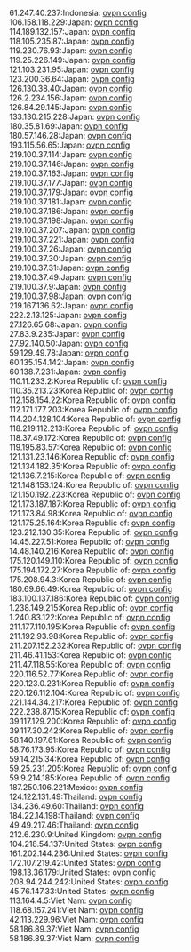 61.247.40.237:Indonesia: [ovpn config](vpn/61_247_40_237.ovpn)  
106.158.118.229:Japan: [ovpn config](vpn/106_158_118_229.ovpn)  
114.189.132.157:Japan: [ovpn config](vpn/114_189_132_157.ovpn)  
118.105.235.87:Japan: [ovpn config](vpn/118_105_235_87.ovpn)  
119.230.76.93:Japan: [ovpn config](vpn/119_230_76_93.ovpn)  
119.25.226.149:Japan: [ovpn config](vpn/119_25_226_149.ovpn)  
121.103.231.95:Japan: [ovpn config](vpn/121_103_231_95.ovpn)  
123.200.36.64:Japan: [ovpn config](vpn/123_200_36_64.ovpn)  
126.130.38.40:Japan: [ovpn config](vpn/126_130_38_40.ovpn)  
126.2.234.156:Japan: [ovpn config](vpn/126_2_234_156.ovpn)  
126.84.29.145:Japan: [ovpn config](vpn/126_84_29_145.ovpn)  
133.130.215.228:Japan: [ovpn config](vpn/133_130_215_228.ovpn)  
180.35.81.69:Japan: [ovpn config](vpn/180_35_81_69.ovpn)  
180.57.146.28:Japan: [ovpn config](vpn/180_57_146_28.ovpn)  
193.115.56.65:Japan: [ovpn config](vpn/193_115_56_65.ovpn)  
219.100.37.114:Japan: [ovpn config](vpn/219_100_37_114.ovpn)  
219.100.37.146:Japan: [ovpn config](vpn/219_100_37_146.ovpn)  
219.100.37.163:Japan: [ovpn config](vpn/219_100_37_163.ovpn)  
219.100.37.177:Japan: [ovpn config](vpn/219_100_37_177.ovpn)  
219.100.37.179:Japan: [ovpn config](vpn/219_100_37_179.ovpn)  
219.100.37.181:Japan: [ovpn config](vpn/219_100_37_181.ovpn)  
219.100.37.186:Japan: [ovpn config](vpn/219_100_37_186.ovpn)  
219.100.37.198:Japan: [ovpn config](vpn/219_100_37_198.ovpn)  
219.100.37.207:Japan: [ovpn config](vpn/219_100_37_207.ovpn)  
219.100.37.221:Japan: [ovpn config](vpn/219_100_37_221.ovpn)  
219.100.37.26:Japan: [ovpn config](vpn/219_100_37_26.ovpn)  
219.100.37.30:Japan: [ovpn config](vpn/219_100_37_30.ovpn)  
219.100.37.31:Japan: [ovpn config](vpn/219_100_37_31.ovpn)  
219.100.37.49:Japan: [ovpn config](vpn/219_100_37_49.ovpn)  
219.100.37.9:Japan: [ovpn config](vpn/219_100_37_9.ovpn)  
219.100.37.98:Japan: [ovpn config](vpn/219_100_37_98.ovpn)  
219.167.136.62:Japan: [ovpn config](vpn/219_167_136_62.ovpn)  
222.2.13.125:Japan: [ovpn config](vpn/222_2_13_125.ovpn)  
27.126.65.68:Japan: [ovpn config](vpn/27_126_65_68.ovpn)  
27.83.9.235:Japan: [ovpn config](vpn/27_83_9_235.ovpn)  
27.92.140.50:Japan: [ovpn config](vpn/27_92_140_50.ovpn)  
59.129.49.78:Japan: [ovpn config](vpn/59_129_49_78.ovpn)  
60.135.154.142:Japan: [ovpn config](vpn/60_135_154_142.ovpn)  
60.138.7.231:Japan: [ovpn config](vpn/60_138_7_231.ovpn)  
110.11.233.2:Korea Republic of: [ovpn config](vpn/110_11_233_2.ovpn)  
110.35.213.23:Korea Republic of: [ovpn config](vpn/110_35_213_23.ovpn)  
112.158.154.22:Korea Republic of: [ovpn config](vpn/112_158_154_22.ovpn)  
112.171.177.203:Korea Republic of: [ovpn config](vpn/112_171_177_203.ovpn)  
114.204.128.104:Korea Republic of: [ovpn config](vpn/114_204_128_104.ovpn)  
118.219.112.213:Korea Republic of: [ovpn config](vpn/118_219_112_213.ovpn)  
118.37.49.172:Korea Republic of: [ovpn config](vpn/118_37_49_172.ovpn)  
119.195.83.57:Korea Republic of: [ovpn config](vpn/119_195_83_57.ovpn)  
121.131.23.146:Korea Republic of: [ovpn config](vpn/121_131_23_146.ovpn)  
121.134.182.35:Korea Republic of: [ovpn config](vpn/121_134_182_35.ovpn)  
121.136.7.215:Korea Republic of: [ovpn config](vpn/121_136_7_215.ovpn)  
121.148.153.124:Korea Republic of: [ovpn config](vpn/121_148_153_124.ovpn)  
121.150.192.223:Korea Republic of: [ovpn config](vpn/121_150_192_223.ovpn)  
121.173.187.187:Korea Republic of: [ovpn config](vpn/121_173_187_187.ovpn)  
121.173.84.98:Korea Republic of: [ovpn config](vpn/121_173_84_98.ovpn)  
121.175.25.164:Korea Republic of: [ovpn config](vpn/121_175_25_164.ovpn)  
123.212.130.35:Korea Republic of: [ovpn config](vpn/123_212_130_35.ovpn)  
14.45.227.51:Korea Republic of: [ovpn config](vpn/14_45_227_51.ovpn)  
14.48.140.216:Korea Republic of: [ovpn config](vpn/14_48_140_216.ovpn)  
175.120.149.110:Korea Republic of: [ovpn config](vpn/175_120_149_110.ovpn)  
175.194.172.27:Korea Republic of: [ovpn config](vpn/175_194_172_27.ovpn)  
175.208.94.3:Korea Republic of: [ovpn config](vpn/175_208_94_3.ovpn)  
180.69.66.49:Korea Republic of: [ovpn config](vpn/180_69_66_49.ovpn)  
183.100.137.186:Korea Republic of: [ovpn config](vpn/183_100_137_186.ovpn)  
1.238.149.215:Korea Republic of: [ovpn config](vpn/1_238_149_215.ovpn)  
1.240.83.122:Korea Republic of: [ovpn config](vpn/1_240_83_122.ovpn)  
211.177.110.195:Korea Republic of: [ovpn config](vpn/211_177_110_195.ovpn)  
211.192.93.98:Korea Republic of: [ovpn config](vpn/211_192_93_98.ovpn)  
211.207.152.232:Korea Republic of: [ovpn config](vpn/211_207_152_232.ovpn)  
211.46.41.153:Korea Republic of: [ovpn config](vpn/211_46_41_153.ovpn)  
211.47.118.55:Korea Republic of: [ovpn config](vpn/211_47_118_55.ovpn)  
220.116.52.77:Korea Republic of: [ovpn config](vpn/220_116_52_77.ovpn)  
220.123.0.231:Korea Republic of: [ovpn config](vpn/220_123_0_231.ovpn)  
220.126.112.104:Korea Republic of: [ovpn config](vpn/220_126_112_104.ovpn)  
221.144.34.217:Korea Republic of: [ovpn config](vpn/221_144_34_217.ovpn)  
222.238.87.15:Korea Republic of: [ovpn config](vpn/222_238_87_15.ovpn)  
39.117.129.200:Korea Republic of: [ovpn config](vpn/39_117_129_200.ovpn)  
39.117.30.242:Korea Republic of: [ovpn config](vpn/39_117_30_242.ovpn)  
58.140.197.61:Korea Republic of: [ovpn config](vpn/58_140_197_61.ovpn)  
58.76.173.95:Korea Republic of: [ovpn config](vpn/58_76_173_95.ovpn)  
59.14.215.34:Korea Republic of: [ovpn config](vpn/59_14_215_34.ovpn)  
59.25.231.205:Korea Republic of: [ovpn config](vpn/59_25_231_205.ovpn)  
59.9.214.185:Korea Republic of: [ovpn config](vpn/59_9_214_185.ovpn)  
187.250.106.221:Mexico: [ovpn config](vpn/187_250_106_221.ovpn)  
124.122.131.49:Thailand: [ovpn config](vpn/124_122_131_49.ovpn)  
134.236.49.60:Thailand: [ovpn config](vpn/134_236_49_60.ovpn)  
184.22.14.198:Thailand: [ovpn config](vpn/184_22_14_198.ovpn)  
49.49.217.46:Thailand: [ovpn config](vpn/49_49_217_46.ovpn)  
212.6.230.9:United Kingdom: [ovpn config](vpn/212_6_230_9.ovpn)  
104.218.54.137:United States: [ovpn config](vpn/104_218_54_137.ovpn)  
161.202.144.236:United States: [ovpn config](vpn/161_202_144_236.ovpn)  
172.107.219.42:United States: [ovpn config](vpn/172_107_219_42.ovpn)  
198.13.36.179:United States: [ovpn config](vpn/198_13_36_179.ovpn)  
208.94.244.242:United States: [ovpn config](vpn/208_94_244_242.ovpn)  
45.76.147.33:United States: [ovpn config](vpn/45_76_147_33.ovpn)  
113.164.4.5:Viet Nam: [ovpn config](vpn/113_164_4_5.ovpn)  
118.68.157.241:Viet Nam: [ovpn config](vpn/118_68_157_241.ovpn)  
42.113.229.96:Viet Nam: [ovpn config](vpn/42_113_229_96.ovpn)  
58.186.89.37:Viet Nam: [ovpn config](vpn/58_186_89_37.ovpn)  
58.186.89.37:Viet Nam: [ovpn config](vpn/58_186_89_37.ovpn)  
